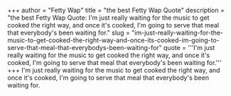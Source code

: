 +++
author = "Fetty Wap"
title = "the best Fetty Wap Quote"
description = "the best Fetty Wap Quote: I'm just really waiting for the music to get cooked the right way, and once it's cooked, I'm going to serve that meal that everybody's been waiting for."
slug = "im-just-really-waiting-for-the-music-to-get-cooked-the-right-way-and-once-its-cooked-im-going-to-serve-that-meal-that-everybodys-been-waiting-for"
quote = '''I'm just really waiting for the music to get cooked the right way, and once it's cooked, I'm going to serve that meal that everybody's been waiting for.'''
+++
I'm just really waiting for the music to get cooked the right way, and once it's cooked, I'm going to serve that meal that everybody's been waiting for.
